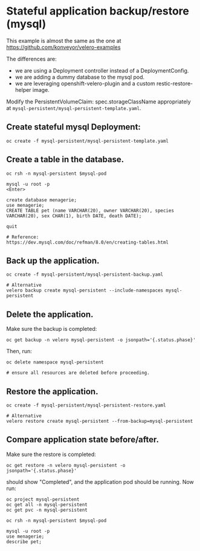 # Stateful application backup/restore (mysql)

This example is almost the same as the one at https://github.com/konveyor/velero-examples

The differences are:
* we are using a Deployment controller instead of a DeploymentConfig.
* we are adding a dummy database to the mysql pod.
* we are leveraging openshift-velero-plugin and a custom restic-restore-helper image.

Modify the PersistentVolumeClaim: spec.storageClassName appropriately at `mysql-persistent/mysql-persistent-template.yaml`.

## Create stateful mysql Deployment:
```
oc create -f mysql-persistent/mysql-persistent-template.yaml
```

## Create a table in the database.
```
oc rsh -n mysql-persistent $mysql-pod

mysql -u root -p
<Enter>

create database menagerie;
use menagerie;
CREATE TABLE pet (name VARCHAR(20), owner VARCHAR(20), species VARCHAR(20), sex CHAR(1), birth DATE, death DATE);

quit

# Reference:
https://dev.mysql.com/doc/refman/8.0/en/creating-tables.html

```

## Back up the application.
```
oc create -f mysql-persistent/mysql-persistent-backup.yaml

# Alternative
velero backup create mysql-persistent --include-namespaces mysql-persistent
```

## Delete the application.
Make sure the backup is completed:

`oc get backup -n velero mysql-persistent -o jsonpath='{.status.phase}'`

Then, run:

```
oc delete namespace mysql-persistent

# ensure all resources are deleted before proceeding.
```

## Restore the application.
```
oc create -f mysql-persistent/mysql-persistent-restore.yaml

# Alternative
velero restore create mysql-persistent --from-backup=mysql-persistent
```

## Compare application state before/after.
Make sure the restore is completed:

`oc get restore -n velero mysql-persistent -o jsonpath='{.status.phase}'`

should show "Completed", and the application pod should be running. Now run:


```
oc project mysql-persistent
oc get all -n mysql-persistent
oc get pvc -n mysql-persistent

oc rsh -n mysql-persistent $mysql-pod

mysql -u root -p
use menagerie;
describe pet;

```

